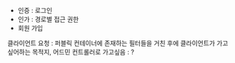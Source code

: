 - 인증 : 로그인
- 인가 : 경로별 접근 권한 
- 회원 가입

클라이언트 요청 : 퍼블릭 컨테이너에 존재하는 필터들을 거친 후에 클라이언트가 가고싶어하는 목적지, 어드민 컨트롤러로 가고싶음 : ? 

